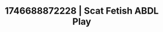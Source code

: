 ---
categories:
- Wet lips
- AI-generated
- Digital erotica realm
- Erogenous zones
- Romantasy erotica
- ASMR
- Closeness kink
- Cosplay
image: /assets/images/1746688872228.webp
layout: post
seo:
  description: Featured content with premium ABDL Play, Scat Fetish. HD images available.
  keywords: ABDL Play, Scat Fetish
  og_image: /assets/images/1746688872228.webp
  schema_type: VisualArtwork
tags:
- ABDL Play
- Scat Fetish
- '#1746688872228'
title: 1746688872228 | Scat Fetish ABDL Play
---